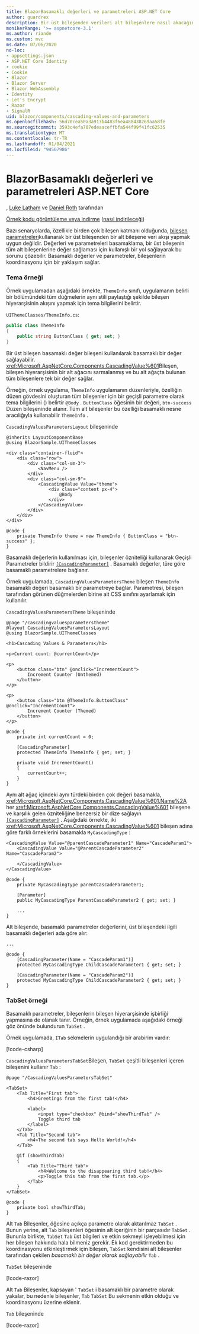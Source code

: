 ```yaml
---
title: BlazorBasamaklı değerleri ve parametreleri ASP.NET Core
author: guardrex
description: Bir üst bileşenden verileri alt bileşenlere nasıl akacağınızı öğrenin.
monikerRange: '>= aspnetcore-3.1'
ms.author: riande
ms.custom: mvc
ms.date: 07/06/2020
no-loc:
- appsettings.json
- ASP.NET Core Identity
- cookie
- Cookie
- Blazor
- Blazor Server
- Blazor WebAssembly
- Identity
- Let's Encrypt
- Razor
- SignalR
uid: blazor/components/cascading-values-and-parameters
ms.openlocfilehash: 56d70cea50a3a913b4483f6ea488438269aa58fe
ms.sourcegitcommit: 3593c4efa707edeaaceffbfa544f99f41fc62535
ms.translationtype: MT
ms.contentlocale: tr-TR
ms.lasthandoff: 01/04/2021
ms.locfileid: "94507986"
---
```

# <a name="aspnet-core-no-locblazor-cascading-values-and-parameters"></a>BlazorBasamaklı değerleri ve parametreleri ASP.NET Core

, [Luke Latham](https://github.com/guardrex) ve [Daniel Roth](https://github.com/danroth27) tarafından

[Örnek kodu görüntüleme veya indirme](https://github.com/dotnet/AspNetCore.Docs/tree/master/aspnetcore/blazor/common/samples/) ([nasıl indirileceği](xref:index#how-to-download-a-sample))

Bazı senaryolarda, özellikle birden çok bileşen katmanı olduğunda, [bileşen parametreleri](xref:blazor/components/index#component-parameters)kullanarak bir üst bileşenden bir alt bileşene veri akışı yapmak uygun değildir. Değerleri ve parametreleri basamaklama, bir üst bileşenin tüm alt bileşenlerine değer sağlaması için kullanışlı bir yol sağlayarak bu sorunu çözebilir. Basamaklı değerler ve parametreler, bileşenlerin koordinasyonu için bir yaklaşım sağlar.

### <a name="theme-example"></a>Tema örneği

Örnek uygulamadan aşağıdaki örnekte, `ThemeInfo` sınıfı, uygulamanın belirli bir bölümündeki tüm düğmelerin aynı stili paylaştığı şekilde bileşen hiyerarşisinin akışını yapmak için tema bilgilerini belirtir.

`UIThemeClasses/ThemeInfo.cs`:

```csharp
public class ThemeInfo
{
    public string ButtonClass { get; set; }
}
```

Bir üst bileşen basamaklı değer bileşeni kullanılarak basamaklı bir değer sağlayabilir. <xref:Microsoft.AspNetCore.Components.CascadingValue%601>Bileşen, bileşen hiyerarşisinin bir alt ağacını sarmalanmış ve bu alt ağaçta bulunan tüm bileşenlere tek bir değer sağlar.

Örneğin, örnek uygulama, `ThemeInfo` uygulamanın düzenleriyle, özelliğin düzen gövdesini oluşturan tüm bileşenler için bir geçişli parametre olarak tema bilgilerini () belirtir `@Body` . `ButtonClass` öğesinin bir değeri, `btn-success` Düzen bileşeninde atanır. Tüm alt bileşenler bu özelliği basamaklı nesne aracılığıyla kullanabilir `ThemeInfo` .

`CascadingValuesParametersLayout` bileşeninde

```razor
@inherits LayoutComponentBase
@using BlazorSample.UIThemeClasses

<div class="container-fluid">
    <div class="row">
        <div class="col-sm-3">
            <NavMenu />
        </div>
        <div class="col-sm-9">
            <CascadingValue Value="theme">
                <div class="content px-4">
                    @Body
                </div>
            </CascadingValue>
        </div>
    </div>
</div>

@code {
    private ThemeInfo theme = new ThemeInfo { ButtonClass = "btn-success" };
}
```

Basamaklı değerlerin kullanılması için, bileşenler özniteliği kullanarak Geçişli Parametreler bildirir [`[CascadingParameter]`](xref:Microsoft.AspNetCore.Components.CascadingParameterAttribute) . Basamaklı değerler, türe göre basamaklı parametrelere bağlanır.

Örnek uygulamada, `CascadingValuesParametersTheme` bileşen `ThemeInfo` basamaklı değeri basamaklı bir parametreye bağlar. Parametresi, bileşen tarafından görünen düğmelerden birine ait CSS sınıfını ayarlamak için kullanılır.

`CascadingValuesParametersTheme` bileşeninde

```razor
@page "/cascadingvaluesparameterstheme"
@layout CascadingValuesParametersLayout
@using BlazorSample.UIThemeClasses

<h1>Cascading Values & Parameters</h1>

<p>Current count: @currentCount</p>

<p>
    <button class="btn" @onclick="IncrementCount">
        Increment Counter (Unthemed)
    </button>
</p>

<p>
    <button class="btn @ThemeInfo.ButtonClass" @onclick="IncrementCount">
        Increment Counter (Themed)
    </button>
</p>

@code {
    private int currentCount = 0;

    [CascadingParameter]
    protected ThemeInfo ThemeInfo { get; set; }

    private void IncrementCount()
    {
        currentCount++;
    }
}
```

Aynı alt ağaç içindeki aynı türdeki birden çok değeri basamakla, <xref:Microsoft.AspNetCore.Components.CascadingValue%601.Name%2A> her <xref:Microsoft.AspNetCore.Components.CascadingValue%601> bileşene ve karşılık gelen özniteliğine benzersiz bir dize sağlayın [`[CascadingParameter]`](xref:Microsoft.AspNetCore.Components.CascadingParameterAttribute) . Aşağıdaki örnekte, iki <xref:Microsoft.AspNetCore.Components.CascadingValue%601> bileşen adına göre farklı örneklerini basamakla `MyCascadingType` :

```razor
<CascadingValue Value="@parentCascadeParameter1" Name="CascadeParam1">
    <CascadingValue Value="@ParentCascadeParameter2" Name="CascadeParam2">
        ...
    </CascadingValue>
</CascadingValue>

@code {
    private MyCascadingType parentCascadeParameter1;

    [Parameter]
    public MyCascadingType ParentCascadeParameter2 { get; set; }

    ...
}
```

Alt bileşende, basamaklı parametreler değerlerini, üst bileşendeki ilgili basamaklı değerleri ada göre alır:

```razor
...

@code {
    [CascadingParameter(Name = "CascadeParam1")]
    protected MyCascadingType ChildCascadeParameter1 { get; set; }
    
    [CascadingParameter(Name = "CascadeParam2")]
    protected MyCascadingType ChildCascadeParameter2 { get; set; }
}
```

### <a name="tabset-example"></a>TabSet örneği

Basamaklı parametreler, bileşenlerin bileşen hiyerarşisinde işbirliği yapmasına de olanak tanır. Örneğin, örnek uygulamada aşağıdaki örneği göz önünde bulundurun `TabSet` .

Örnek uygulamada, `ITab` sekmelerin uygulandığı bir arabirim vardır:

[!code-csharp[](../common/samples/5.x/BlazorWebAssemblySample/UIInterfaces/ITab.cs)]

`CascadingValuesParametersTabSet`Bileşen, `TabSet` çeşitli bileşenleri içeren bileşenini kullanır `Tab` :

```razor
@page "/CascadingValuesParametersTabSet"

<TabSet>
    <Tab Title="First tab">
        <h4>Greetings from the first tab!</h4>

        <label>
            <input type="checkbox" @bind="showThirdTab" />
            Toggle third tab
        </label>
    </Tab>
    <Tab Title="Second tab">
        <h4>The second tab says Hello World!</h4>
    </Tab>

    @if (showThirdTab)
    {
        <Tab Title="Third tab">
            <h4>Welcome to the disappearing third tab!</h4>
            <p>Toggle this tab from the first tab.</p>
        </Tab>
    }
</TabSet>

@code {
    private bool showThirdTab;
}
```

Alt `Tab` Bileşenler, öğesine açıkça parametre olarak aktarılmaz `TabSet` . Bunun yerine, alt `Tab` bileşenleri öğesinin alt içeriğinin bir parçasıdır `TabSet` . Bununla birlikte, `TabSet` `Tab` üst bilgileri ve etkin sekmeyi işleyebilmesi için her bileşen hakkında hala bilmeniz gerekir. Ek kod gerektirmeden bu koordinasyonu etkinleştirmek için bileşen, `TabSet` kendisini alt bileşenler tarafından çekilen *basamaklı bir değer olarak sağlayabilir* `Tab` .

`TabSet` bileşeninde

[!code-razor[](../common/samples/5.x/BlazorWebAssemblySample/Components/TabSet.razor)]

Alt `Tab` Bileşenler, kapsayan ' `TabSet` i basamaklı bir parametre olarak yakalar, bu nedenle bileşenler, `Tab` `TabSet` Bu sekmenin etkin olduğu ve koordinasyonu üzerine eklenir.

`Tab` bileşeninde

[!code-razor[](../common/samples/5.x/BlazorWebAssemblySample/Components/Tab.razor)]
